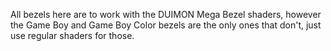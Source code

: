 All bezels here are to work with the DUIMON Mega Bezel shaders, however the Game Boy and Game Boy Color bezels are the only ones that don't, just use regular shaders for those.
